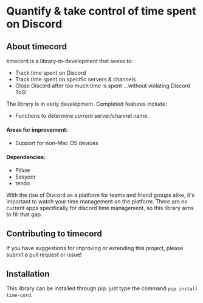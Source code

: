 # Quantify & take control of time spent on Discord
## About timecord

timecord is a library-in-development that seeks to:
- Track time spent on Discord
- Track time spent on specific servers & channels
- Close Discord after too much time is spent
...without violating Discord ToS!

The library is in early development.  Completed features include:
- Functions to determine _current_ server/channel name.

#### Areas for improvement:
- Support for non-Mac OS devices

#### Dependencies:
- Pillow
- Easyocr
- tendo

With the rise of Discord as a platform for teams and friend groups alike, it's important to watch your time management on the platform. There are no current apps specifically for discord time management, so this library aims to fill that gap.  

## Contributing to timecord

If you have suggestions for improving or extending this project, please submit a pull request or issue!

## Installation

This library can be installed through pip: just type the command  ``pip install time-cord``.
